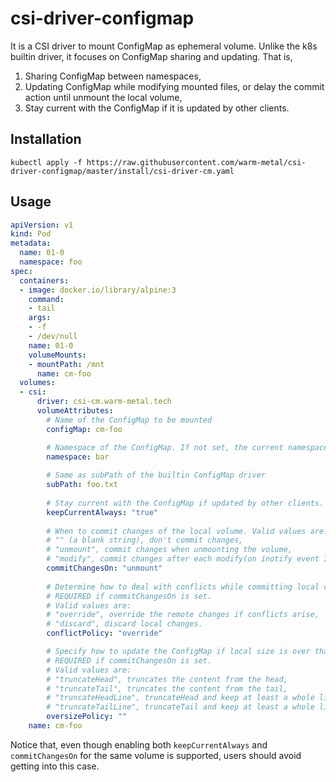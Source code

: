 # csi-driver-configmap

It is a CSI driver to mount ConfigMap as ephemeral volume. 
Unlike the k8s builtin driver, it focuses on ConfigMap sharing and updating. That is,

1. Sharing ConfigMap between namespaces,
2. Updating ConfigMap while modifying mounted files, or delay the commit action until unmount the local volume,
3. Stay current with the ConfigMap if it is updated by other clients.

## Installation
```shell script
kubectl apply -f https://raw.githubusercontent.com/warm-metal/csi-driver-configmap/master/install/csi-driver-cm.yaml
```

## Usage
```yaml
apiVersion: v1
kind: Pod
metadata:
  name: 01-0
  namespace: foo
spec:
  containers:
  - image: docker.io/library/alpine:3
    command:
    - tail
    args:
    - -f
    - /dev/null
    name: 01-0
    volumeMounts:
    - mountPath: /mnt
      name: cm-foo
  volumes:
  - csi:
      driver: csi-cm.warm-metal.tech
      volumeAttributes:
        # Name of the ConfigMap to be mounted
        configMap: cm-foo

        # Namespace of the ConfigMap. If not set, the current namespace is used.
        namespace: bar
        
        # Same as subPath of the builtin ConfigMap driver
        subPath: foo.txt
        
        # Stay current with the ConfigMap if updated by other clients.
        keepCurrentAlways: "true"
        
        # When to commit changes of the local volume. Valid values are:
        # "" (a blank string), don't commit changes,
        # "unmount", commit changes when unmounting the volume,
        # "modify", commit changes after each modify(on inotify event IN_CLOSE_WRITE).
        commitChangesOn: "unmount"
        
        # Determine how to deal with conflicts while committing local changes.
        # REQUIRED if commitChangesOn is set.
        # Valid values are:
        # "override", override the remote changes if conflicts arise,
        # "discard", discard local changes.
        conflictPolicy: "override"

        # Specify how to update the ConfigMap if local size is over than the hard size limit, that is 1MiB.
        # REQUIRED if commitChangesOn is set.
        # Valid values are:
        # "truncateHead", truncates the content from the head,
        # "truncateTail", truncates the content from the tail,
        # "truncateHeadLine", truncateHead and keep at least a whole line, 
        # "truncateTailLine", truncateTail and keep at least a whole line.
        oversizePolicy: ""
    name: cm-foo
```

Notice that, even though enabling both `keepCurrentAlways` and `commitChangesOn` for the same volume is supported,
users should avoid getting into this case.
